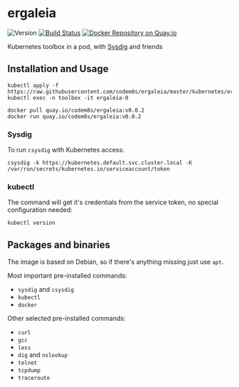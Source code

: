 # ergaleia
![Version](https://img.shields.io/badge/version-v0.0.2-brightgreen.svg)
[![Build Status](https://secure.travis-ci.org/codem8s/ergaleia.svg?branch=master)](http://travis-ci.org/codem8s/ergaleia)
[![Docker Repository on Quay.io](https://quay.io/repository/codem8s/ergaleia/status "Docker Repository on Quay.io")](https://quay.io/repository/codem8s/ergaleia)

Kubernetes toolbox in a pod, with [Sysdig](https://github.com/draios/sysdig) and friends

## Installation and Usage

    kubectl apply -f https://raw.githubusercontent.com/codem8s/ergaleia/master/kubernetes/ergaleia.yaml
    kubectl exec -n toolbox -it ergaleia-0

    docker pull quay.io/codem8s/ergaleia:v0.0.2
    docker run quay.io/codem8s/ergaleia:v0.0.2

### Sysdig

To run `csysdig` with Kubernetes access:

    csysdig -k https://kubernetes.default.svc.cluster.local -K /var/run/secrets/kubernetes.io/serviceaccount/token
    
### kubectl

The command will get it's credentials from the service token, no special configuration needed:

    kubectl version

## Packages and binaries

The image is based on Debian, so if there's anything missing just use `apt`.

Most important pre-installed commands:
- `sysdig` and `csysdig`
- `kubectl`
- `docker`

Other selected pre-installed commands:
- `curl`
- `gcc`
- `less`
- `dig` and `nslookup`
- `telnet`
- `tcpdump`
- `traceroute`
